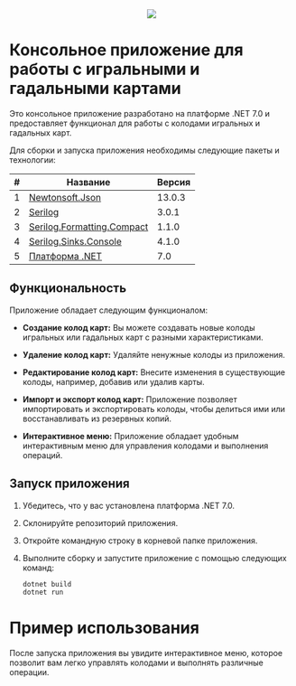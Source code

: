 <div id="header" align="center">
  <img src="https://media.giphy.com/media/StQd8kFHuZFo2kdPE1/giphy.gif"/>
</div>

# Консольное приложение для работы с игральными и гадальными картами

Это консольное приложение разработано на платформе .NET 7.0 и предоставляет функционал для работы с колодами игральных и гадальных карт.

Для сборки и запуска приложения необходимы следующие пакеты и технологии:

| # | Название            | Версия    |
|---|--------------------------|-----------|
| 1 | [Newtonsoft.Json](https://www.newtonsoft.com/json)          | 13.0.3    |
| 2 | [Serilog](https://serilog.net/)                  | 3.0.1     |
| 3 | [Serilog.Formatting.Compact](https://github.com/serilog/serilog-formatting-compact)| 1.1.0     |
| 4 | [Serilog.Sinks.Console](https://github.com/serilog/serilog-sinks-console)    | 4.1.0     |
| 5 | [Платформа .NET](https://dotnet.microsoft.com/en-us/download/dotnet/7.0)           | 7.0       |

## Функциональность

Приложение обладает следующим функционалом:

- **Создание колод карт:** Вы можете создавать новые колоды игральных или гадальных карт с разными характеристиками.

- **Удаление колод карт:** Удаляйте ненужные колоды из приложения.

- **Редактирование колод карт:** Внесите изменения в существующие колоды, например, добавив или удалив карты.

- **Импорт и экспорт колод карт:** Приложение позволяет импортировать и экспортировать колоды, чтобы делиться ими или восстанавливать из резервных копий.

- **Интерактивное меню:** Приложение обладает удобным интерактивным меню для управления колодами и выполнения операций.

## Запуск приложения

1. Убедитесь, что у вас установлена платформа .NET 7.0.
2. Склонируйте репозиторий приложения.
3. Откройте командную строку в корневой папке приложения.
4. Выполните сборку и запустите приложение с помощью следующих команд:

   ```shell
   dotnet build
   dotnet run

# Пример использования

После запуска приложения вы увидите интерактивное меню, которое позволит вам легко управлять колодами и выполнять различные операции.
